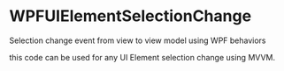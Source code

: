# WPFUIElementSelectionChange
Selection change event from view to view model using WPF behaviors

this code can be used for any UI Element selection change using MVVM.
